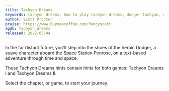 ```yaml
---
title: Tachyon Dreams
keywords: tachyon dreams, how to play tachyon dreams, dodger tachyon, radiant fish of the apocalypse, tachyon dreams walkthrough, let's play tachyon dreams
author: Scott Proctor
praise: https://www.buymeacoffee.com/fancyscott
agdb: tachyon_dreams
released: 2022-05-04
---
```


In the far distant future, you'll step into the shoes of the heroic Dodger, a suave character aboard the Space Station Penrose, on a text-based adventure through time and space.

These Tachyon Dreams hints contain hints for both games: Tachyon Dreams I and Tachyon Dreams II.

Select the chapter, or game, to start your journey.
